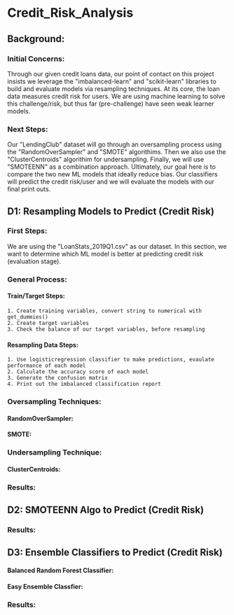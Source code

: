 # Credit_Risk_Analysis
## Background:
### Initial Concerns: 
Through our given credit loans data, our point of contact on this project insists we leverage the "imbalanced-learn" and "scikit-learn" libraries to build and evaluate models via resampling techniques. 
At its core, the loan data measures credit risk for users. We are using machine learning to solve this challenge/risk, but thus far (pre-challenge) have seen weak learner models. 
### Next Steps: 
Our "LendingClub" dataset will go through an oversampling process using the "RandomOverSampler" and "SMOTE" algorithims. Then we also use the "ClusterCentroids" algorithim for undersampling. 
Finally, we will use "SMOTEENN" as a combination approach. 
Ultimately, our goal here is to compare the two new ML models that ideally reduce bias. Our classifiers will predict the credit risk/user and we will evaluate the models with our final print outs. 
## D1: Resampling Models to Predict (Credit Risk)
### First Steps: 
We are using the "LoanStats_2019Q1.csv" as our dataset. In this section, we want to determine which ML model is better at predicting credit risk (evaluation stage).
### General Process:
#### Train/Target Steps:
    1. Create training variables, convert string to numerical with get_dummies()
    2. Create target variables
    3. Check the balance of our target variables, before resampling
#### Resampling Data Steps: 
    1. Use logisticregression classifier to make predictions, evaulate performance of each model 
    2. Calculate the accuracy score of each model
    3. Generate the confusion matrix
    4. Print out the imbalanced classification report
### Oversampling Techniques:
#### RandomOverSampler:

#### SMOTE: 

### Undersampling Technique: 
#### ClusterCentroids: 

### Results:

## D2: SMOTEENN Algo to Predict (Credit Risk) 
### Results:
## D3: Ensemble Classifiers to Predict (Credit Risk)
#### Balanced Random Forest Classifier:
#### Easy Ensemble Classfier: 
### Results: